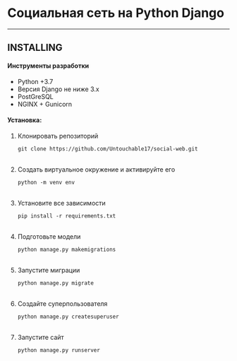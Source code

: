 # Социальная сеть на Python Django 
____
## INSTALLING 

#### Инструменты разработки

<ul>
    <li>Python +3.7</li>
    <li>Версия Django не ниже 3.x</li>
    <li>PostGreSQL</li>
    <li>NGINX + Gunicorn</li>
</ul>


#### Установка:

<ol>
    <li>Клонировать репозиторий<pre><code>git clone https://github.com/Untouchable17/social-web.git</code></pre><br></li>
    <li>Создать виртуальное окружение и активируйте его<pre><code>python -m venv env</code></pre><br></li>
    <li>Установите все зависимости<pre><code>pip install -r requirements.txt</code></pre><br></li>
    <li>Подготовьте модели<pre><code>python manage.py makemigrations</code></pre><br>
    <li>Запустите миграции<pre><code>python manage.py migrate</code></pre><br>
    <li>Создайте суперпользователя<pre><code>python manage.py createsuperuser</code></pre><br>
    <li>Запустите сайт<pre><code>python manage.py runserver</code></pre><br></li>
</ol>

